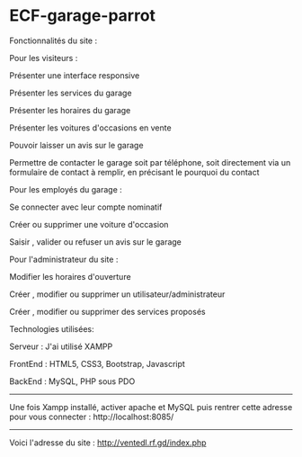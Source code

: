 # ECF-garage-parrot


Fonctionnalités du site :


Pour les visiteurs :


Présenter une interface responsive

Présenter les services du garage

Présenter les horaires du garage

Présenter les voitures d'occasions en vente

Pouvoir laisser un avis sur le garage

Permettre de contacter le garage soit par téléphone, soit directement via un formulaire de contact à remplir, en précisant le pourquoi du contact



Pour les employés du garage :

Se connecter avec leur compte nominatif

Créer ou supprimer une voiture d'occasion

Saisir , valider ou refuser un avis sur le garage




Pour l'administrateur du site :

Modifier les horaires d'ouverture

Créer , modifier ou supprimer un utilisateur/administrateur

Créer , modifier ou supprimer des services proposés



Technologies utilisées: 

Serveur : J'ai utilisé XAMPP

FrontEnd : HTML5, CSS3, Bootstrap, Javascript

BackEnd : MySQL, PHP sous PDO

_______________________________________________________________
Une fois Xampp installé, activer apache et MySQL
puis rentrer cette adresse pour vous connecter : http://localhost:8085/
_______________________________________________________________

Voici l'adresse du site :  http://ventedl.rf.gd/index.php

